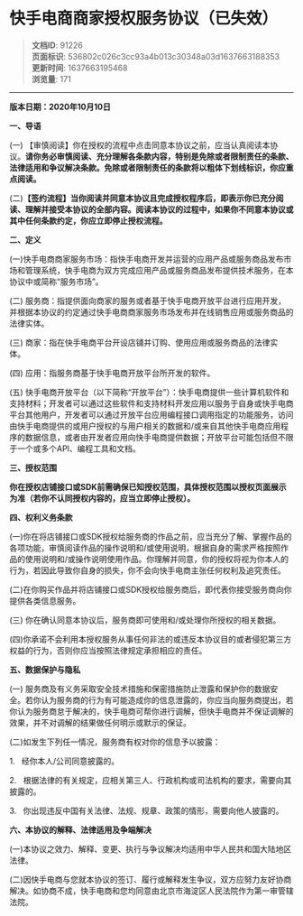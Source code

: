 # 快手电商商家授权服务协议（已失效）

> **文档ID**: 91226  
> **页面标识**: 536802c026c3cc93a4b013c30348a03d1637663188353  
> **更新时间**: 1637663195468  
> **浏览量**: 171

---

**版本日期：2020年10月10日**

**一、导语**

(一) 【审慎阅读】你在授权的流程中点击同意本协议之前，应当认真阅读本协议。**请你务必审慎阅读、充分理解各条款内容，特别是免除或者限制责任的条款、法律适用和争议解决条款。免除或者限制责任的条款将以粗体下划线标识，你应重点阅读。**

(二)**【签约流程】当你阅读并同意本协议且完成授权程序后，即表示你已充分阅读、理解并接受本协议的全部内容。阅读本协议的过程中，如果你不同意本协议或其中任何条款约定，你应立即停止授权流程。**

**二、定义**

(一)快手电商商家服务市场：指快手电商开发并运营的应用产品或服务商品发布市场和管理系统，快手电商为双方完成应用产品或服务商品发布提供技术服务，在本协议中或简称“服务市场”。

(二) 服务商：指提供面向商家的服务或者基于快手电商开放平台进行应用开发，并根据本协议的约定通过快手电商商家服务市场发布并在线销售应用或服务商品的法律实体。

(三) 商家：指在快手电商平台开设店铺并订购、使用应用或服务商品的法律实体。

(四) 应用：指服务商基于快手电商开放平台所开发的软件。

(五) 快手电商开放平台（以下简称“开放平台”）：快手电商提供一些计算机软件和支持材料；开发者可以通过这些软件和支持材料开发应用以服务于自身或快手电商平台其他用户，开发者可以通过开放平台应用编程接口调用指定的功能服务，访问由快手电商提供的或用户授权的与用户相关的数据和/或来自其他快手电商应用程序的数据信息，或者由开发者应用向快手电商提供数据；开放平台可能包括但不限于一个或多个API、编程工具和文档。

**三、授权范围**

**你在授权店铺接口或SDK前需确保已知授权范围，具体授权范围以授权页面展示为准（若你不认同授权内容的，应当立即停止授权）。**

**四、权利义务条款**

(一)你在将店铺接口或SDK授权给服务商的作品之前，应当充分了解、掌握作品的各项功能，审慎阅读作品的操作说明和/或使用说明，根据自身的需求严格按照作品的使用说明和/或操作说明使用作品。你理解并同意，你的授权将视为你本人的行为，若因此导致你自身的损失，你不会向快手电商主张任何权利及追究责任。

(二)在你购买作品并将店铺接口或SDK授权给服务商后，即代表你接受服务商向你提供各类信息服务。

(三) 你在确认同意本协议后，服务商即可使用和/或处理你所授权的相关数据。

(四)你承诺不会利用本授权服务从事任何非法的或违反本协议目的或者侵犯第三方权益的行为，否则你应当按照法律规定承担相应的责任。

**五、数据保护与隐私**

(一) 服务商及有义务采取安全技术措施和保密措施防止泄露和保护你的数据安全。若你认为服务商的行为有可能造成你的信息泄露的，你应当向服务商提出，若你认为服务商怠于解决的，快手电商可帮你进行调解，但快手电商并不保证调解的效果，并不对调解的结果做任何明示或默示的保证。

(二)如发生下列任一情况，服务商有权对你的信息予以披露：

1.   经你本人/公司同意披露的。

2.   根据法律的有关规定，应相关第三人、行政机构或司法机构的要求，需要向其披露的。

3.   你出现违反中国有关法律、法规、规章、政策的情形，需要向他人披露的。

**六、本协议的解释、法律适用及争端解决**

(一)本协议之效力、解释、变更、执行与争议解决均适用中华人民共和国大陆地区法律。

(二)因快手电商与您就本协议的签订、履行或解释发生争议，双方应努力友好协商解决。如协商不成，快手电商和您均同意由北京市海淀区人民法院作为第一审管辖法院。
